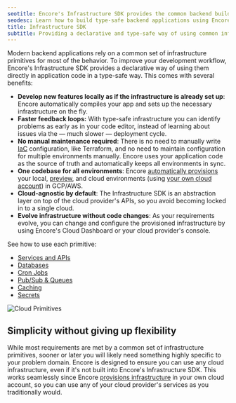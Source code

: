 ```yaml
---
seotitle: Encore's Infrastructure SDK provides the common backend building blocks
seodesc: Learn how to build type-safe backend applications using Encore's built-in cloud primitives.
title: Infrastructure SDK
subtitle: Providing a declarative and type-safe way of using common infrastructure primitives
---
```


Modern backend applications rely on a common set of infrastructure primitives for most of the behavior. To improve your development workflow, Encore's Infrastructure SDK provides a declarative way of using them directly in application code in a type-safe way. This comes with several benefits:
- **Develop new features locally as if the infrastructure is already set up**: Encore automatically compiles your app and sets up the necessary infrastructure on the fly.
- **Faster feedback loops:** With type-safe infrastructure you can identify problems as early as in your code editor, instead of learning about issues via the — much slower — deployment cycle.
- **No manual maintenance required**: There is no need to manually write [IaC](/resources/infrastructure-as-code) configuration, like Terraform, and no need to maintain configuration for multiple environments manually. Encore uses your application code as the source of truth and automatically keeps all environments in sync.
- **One codebase for all environments**: Encore [automatically provisions](/docs/deploy/infra) your local, [preview](/docs/deploy/preview-environments), and cloud environments (using [your own cloud account](/docs/deploy/own-cloud)) in GCP/AWS.
- **Cloud-agnostic by default**: The Infrastructure SDK is an abstraction layer on top of the cloud provider's APIs, so you avoid becoming locked in to a single cloud.
- **Evolve infrastructure without code changes**: As your requirements evolve, you can change and configure the provisioned infrastructure by using Encore's Cloud Dashboard or your cloud provider's console.

See how to use each primitive:

- [Services and APIs](/docs/primitives/services-and-apis)
- [Databases](/docs/primitives/databases)
- [Cron Jobs](/docs/primitives/cron-jobs)
- [Pub/Sub & Queues](/docs/primitives/pubsub)
- [Caching](/docs/primitives/caching)
- [Secrets](/docs/primitives/secrets)

<img src="/assets/docs/primitives.png" title="Cloud Primitives" className="noshadow mx-auto d:w-1/2"/>

## Simplicity without giving up flexibility

While most requirements are met by a common set of infrastructure primitives, sooner or later you will likely need something highly specific to your problem domain. Encore is designed to ensure you can use any cloud infrastructure, even if it's not built into Encore's Infrastructure SDK. This works seamlessly since Encore [provisions infrastructure](/docs/deploy/infra) in your own cloud account, so you can use any of your cloud provider's services as you traditionally would.
